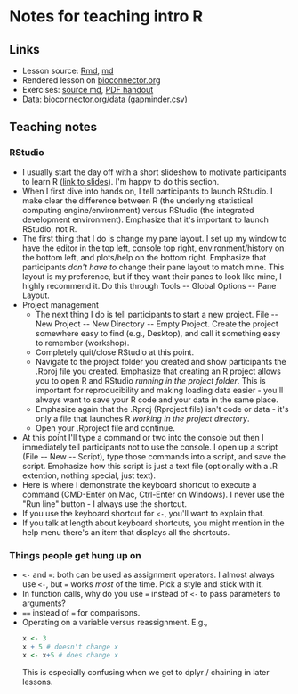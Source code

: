 # Notes for teaching intro R

## Links

- Lesson source: [Rmd](r-intro.Rmd), [md](r-intro.md)
- Rendered lesson on [bioconnector.org](http://bioconnector.org/workshops/lessons/r/r-intro/)
- Exercises: [source md](r-intro-ex.md), [PDF handout](r-intro-ex.md.pdf)
- Data: [bioconnector.org/data](http://bioconnector.org/data/) (gapminder.csv)

## Teaching notes

### RStudio

- I usually start the day off with a short slideshow to motivate participants to learn R ([link to slides](https://speakerdeck.com/stephenturner/introduction-to-r-for-life-scientists)). I'm happy to do this section.
- When I first dive into hands on, I tell participants to launch RStudio. I make clear the difference between R (the underlying statistical computing engine/environment) versus RStudio (the integrated development environment). Emphasize that it's important to launch RStudio, not R.
- The first thing that I do is change my pane layout. I set up my window to have the editor in the top left, console top right, environment/history on the bottom left, and plots/help on the bottom right. Emphasize that participants _don't have to_ change their pane layout to match mine. This layout is my preference, but if they want their panes to look like mine, I highly recommend it. Do this through Tools -- Global Options -- Pane Layout.
- Project management
    - The next thing I do is tell participants to start a new project. File -- New Project -- New Directory -- Empty Project. Create the project somewhere easy to find (e.g., Desktop), and call it something easy to remember (workshop).
    - Completely quit/close RStudio at this point. 
    - Navigate to the project folder you created and show participants the .Rproj file you created. Emphasize that creating an R project allows you to open R and RStudio _running in the project folder_. This is important for reproducibility and making loading data easier - you'll always want to save your R code and your data in the same place. 
    - Emphasize again that the .Rproj (Rproject file) isn't code or data - it's only a file that launches R _working in the project directory_. 
    - Open your .Rproject file and continue.
- At this point I'll type a command or two into the console but then I immediately tell participants not to use the console. I open up a script (File -- New -- Script), type those commands into a script, and save the script. Emphasize how this script is just a text file (optionally with a .R extention, nothing special, just text). 
- Here is where I demonstrate the keyboard shortcut to execute a command (CMD-Enter on Mac, Ctrl-Enter on Windows). I never use the "Run line" button - I always use the shortcut.
- If you use the keyboard shortcut for `<-`, you'll want to explain that.
- If you talk at length about keyboard shortcuts, you might mention in the help menu there's an item that displays all the shortcuts.

### Things people get hung up on

- `<-` and `=`: both can be used as assignment operators. I almost always use `<-`, but `=` works _most_ of the time. Pick a style and stick with it.
- In function calls, why do you use `=` instead of `<-` to pass parameters to arguments?
- `==` instead of `=` for comparisons.
- Operating on a variable versus reassignment. E.g., 
  ```r
  x <- 3
  x + 5 # doesn't change x
  x <- x+5 # does change x
  ```
  This is especially confusing when we get to dplyr / chaining in later lessons.
